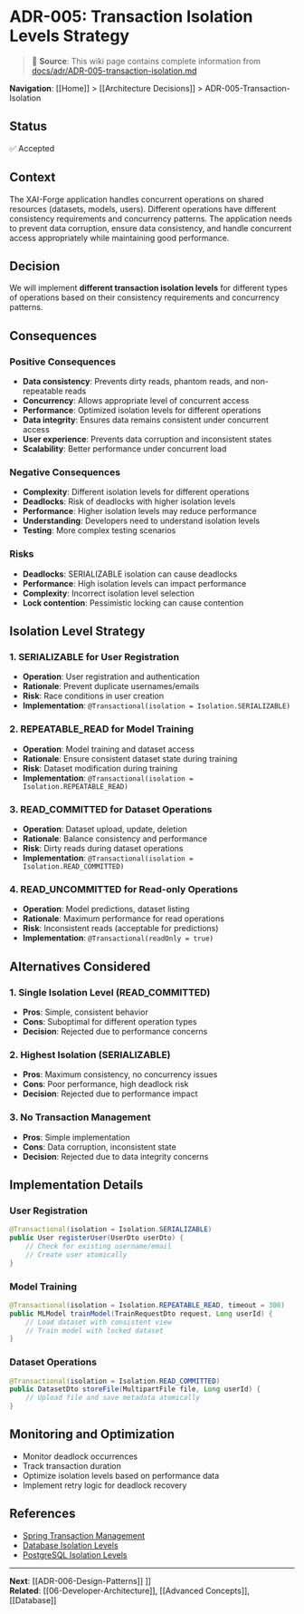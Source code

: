 # ADR-005: Transaction Isolation Levels Strategy

> 📘 **Source**: This wiki page contains complete information from [docs/adr/ADR-005-transaction-isolation.md](https://github.com/Mukaan17/xai-forge/blob/main/docs/adr/ADR-005-transaction-isolation.md)

**Navigation**: [[Home]] > [[Architecture Decisions]] > ADR-005-Transaction-Isolation

## Status
✅ Accepted

## Context
The XAI-Forge application handles concurrent operations on shared resources (datasets, models, users). Different operations have different consistency requirements and concurrency patterns. The application needs to prevent data corruption, ensure data consistency, and handle concurrent access appropriately while maintaining good performance.

## Decision
We will implement **different transaction isolation levels** for different types of operations based on their consistency requirements and concurrency patterns.

## Consequences

### Positive Consequences
- **Data consistency**: Prevents dirty reads, phantom reads, and non-repeatable reads
- **Concurrency**: Allows appropriate level of concurrent access
- **Performance**: Optimized isolation levels for different operations
- **Data integrity**: Ensures data remains consistent under concurrent access
- **User experience**: Prevents data corruption and inconsistent states
- **Scalability**: Better performance under concurrent load

### Negative Consequences
- **Complexity**: Different isolation levels for different operations
- **Deadlocks**: Risk of deadlocks with higher isolation levels
- **Performance**: Higher isolation levels may reduce performance
- **Understanding**: Developers need to understand isolation levels
- **Testing**: More complex testing scenarios

### Risks
- **Deadlocks**: SERIALIZABLE isolation can cause deadlocks
- **Performance**: High isolation levels can impact performance
- **Complexity**: Incorrect isolation level selection
- **Lock contention**: Pessimistic locking can cause contention

## Isolation Level Strategy

### 1. SERIALIZABLE for User Registration
- **Operation**: User registration and authentication
- **Rationale**: Prevent duplicate usernames/emails
- **Risk**: Race conditions in user creation
- **Implementation**: `@Transactional(isolation = Isolation.SERIALIZABLE)`

### 2. REPEATABLE_READ for Model Training
- **Operation**: Model training and dataset access
- **Rationale**: Ensure consistent dataset state during training
- **Risk**: Dataset modification during training
- **Implementation**: `@Transactional(isolation = Isolation.REPEATABLE_READ)`

### 3. READ_COMMITTED for Dataset Operations
- **Operation**: Dataset upload, update, deletion
- **Rationale**: Balance consistency and performance
- **Risk**: Dirty reads during dataset operations
- **Implementation**: `@Transactional(isolation = Isolation.READ_COMMITTED)`

### 4. READ_UNCOMMITTED for Read-only Operations
- **Operation**: Model predictions, dataset listing
- **Rationale**: Maximum performance for read operations
- **Risk**: Inconsistent reads (acceptable for predictions)
- **Implementation**: `@Transactional(readOnly = true)`

## Alternatives Considered

### 1. Single Isolation Level (READ_COMMITTED)
- **Pros**: Simple, consistent behavior
- **Cons**: Suboptimal for different operation types
- **Decision**: Rejected due to performance concerns

### 2. Highest Isolation (SERIALIZABLE)
- **Pros**: Maximum consistency, no concurrency issues
- **Cons**: Poor performance, high deadlock risk
- **Decision**: Rejected due to performance impact

### 3. No Transaction Management
- **Pros**: Simple implementation
- **Cons**: Data corruption, inconsistent state
- **Decision**: Rejected due to data integrity concerns

## Implementation Details

### User Registration
```java
@Transactional(isolation = Isolation.SERIALIZABLE)
public User registerUser(UserDto userDto) {
    // Check for existing username/email
    // Create user atomically
}
```

### Model Training
```java
@Transactional(isolation = Isolation.REPEATABLE_READ, timeout = 300)
public MLModel trainModel(TrainRequestDto request, Long userId) {
    // Load dataset with consistent view
    // Train model with locked dataset
}
```

### Dataset Operations
```java
@Transactional(isolation = Isolation.READ_COMMITTED)
public DatasetDto storeFile(MultipartFile file, Long userId) {
    // Upload file and save metadata atomically
}
```

## Monitoring and Optimization
- Monitor deadlock occurrences
- Track transaction duration
- Optimize isolation levels based on performance data
- Implement retry logic for deadlock recovery

## References
- [Spring Transaction Management](https://docs.spring.io/spring-framework/docs/current/reference/html/data-access.html#transaction)
- [Database Isolation Levels](https://en.wikipedia.org/wiki/Isolation_(database_systems))
- [PostgreSQL Isolation Levels](https://www.postgresql.org/docs/current/transaction-iso.html)

---

**Next**: [[ADR-006-Design-Patterns]] ]]  
**Related**: [[06-Developer-Architecture]], [[Advanced Concepts]], [[Database]]
